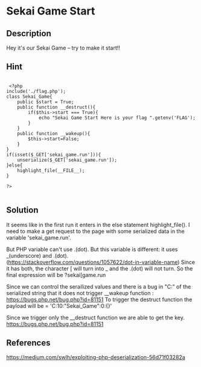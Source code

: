 # Sekai Game Start

## Description

Hey it's our Sekai Game – try to make it start!!

## Hint

```

 <?php
include('./flag.php');
class Sekai_Game{
    public $start = True;
    public function __destruct(){
        if($this->start === True){
            echo "Sekai Game Start Here is your flag ".getenv('FLAG');
        }
    }
    public function __wakeup(){
        $this->start=False;
    }
}
if(isset($_GET['sekai_game.run'])){
    unserialize($_GET['sekai_game.run']);
}else{
    highlight_file(__FILE__);
}

?> 


```

## Solution

It seems like in the first run it enters in the else statement highlight_file().
I need to make a get request to the page with some serialized data in the variable 'sekai_game.run'.

But PHP variable can't use .(dot). But this variable is different: it uses _(underscore) and .(dot).(https://stackoverflow.com/questions/1057622/dot-in-variable-name)
Since it has both, the character [ will turn into _ and the .(dot) will not turn.
So the final expression will be ?sekai[game.run

Since we can control the serailized values and there is a bug in "C:" of the serialized string that it does not trigger __wakeup function : https://bugs.php.net/bug.php?id=81151
To trigger the destruct function the payload will be = 'C:10:"Sekai_Game":0:{}'

Since we trigger only the __destruct function we are able to get the key.
https://bugs.php.net/bug.php?id=81151

## References
https://medium.com/swlh/exploiting-php-deserialization-56d71f03282a

